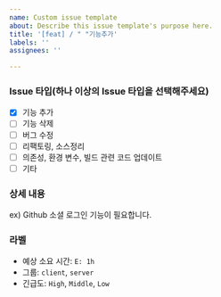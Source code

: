 ```yaml
---
name: Custom issue template
about: Describe this issue template's purpose here.
title: '[feat] / " "기능추가'
labels: ''
assignees: ''

---
```


### Issue 타입(하나 이상의 Issue 타입을 선택해주세요)
- [x] 기능 추가
- [ ] 기능 삭제
- [ ] 버그 수정
- [ ] 리팩토링, 소스정리
- [ ] 의존성, 환경 변수, 빌드 관련 코드 업데이트
- [ ] 기타

### 상세 내용
ex) Github 소셜 로그인 기능이 필요합니다.

### 라벨
- 예상 소요 시간: `E: 1h`
- 그룹: `client`, `server`
- 긴급도: `High`, `Middle`, `Low`
